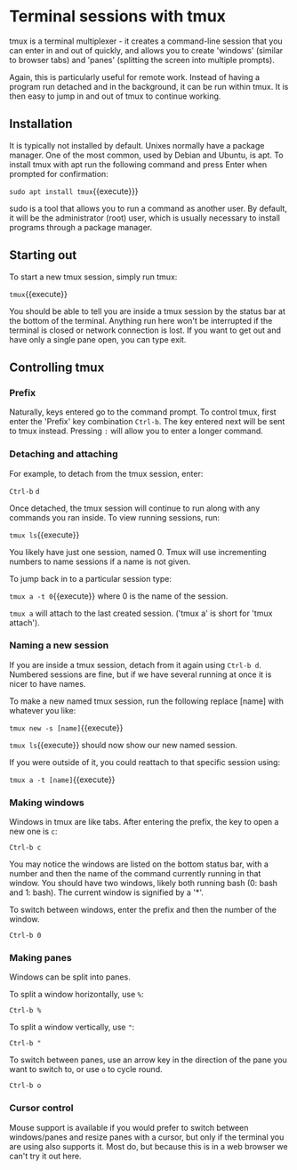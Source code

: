 # Terminal sessions with tmux

tmux is a terminal multiplexer - it creates a command-line session that you can enter in and out of quickly, and allows you to create 'windows' (similar to browser tabs) and 'panes' (splitting the screen into multiple prompts).

Again, this is particularly useful for remote work. Instead of having a program run detached and in the background, it can be run within tmux. It is then easy to jump in and out of tmux to continue working.

## Installation

It is typically not installed by default. Unixes normally have a package manager. One of the most common, used by Debian and Ubuntu, is apt. To install tmux with apt run the following command and press Enter when prompted for confirmation:

```sudo apt install tmux```{{execute}}}

sudo is a tool that allows you to run a command as another user. By default, it will be the administrator (root) user, which is usually necessary to install programs through a package manager.


## Starting out

To start a new tmux session, simply run tmux:

```tmux```{{execute}}

You should be able to tell you are inside a tmux session by the status bar at the bottom of the terminal. Anything run here won't be interrupted if the terminal is closed or network connection is lost. If you want to get out and have only a single pane open, you can type exit.

## Controlling tmux

### Prefix
Naturally, keys entered go to the command prompt. To control tmux, first enter the 'Prefix' key combination `Ctrl-b`. The key entered next will be sent to tmux instead. Pressing `:` will allow you to enter a longer command.

### Detaching and attaching

For example, to detach from the tmux session, enter:

`Ctrl-b`
`d`

Once detached, the tmux session will continue to run along with any commands you ran inside. To view running sessions, run:

```tmux ls```{{execute}}

You likely have just one session, named 0. Tmux will use incrementing numbers to name sessions if a name is not given.

To jump back in to a particular session type:

```tmux a -t 0```{{execute}} where 0 is the name of the session.

`tmux a` will attach to the last created session. ('tmux a' is short for 'tmux attach').

### Naming a new session
If you are inside a tmux session, detach from it again using ```Ctrl-b d```.
Numbered sessions are fine, but if we have several running at once it is nicer to have names.

To make a new named tmux session, run the following replace [name] with whatever you like:

```tmux new -s [name]```{{execute}}

```tmux ls```{{execute}} should now show our new named session.

If you were outside of it, you could reattach to that specific session using:

```tmux a -t [name]```{{execute}}


### Making windows

Windows in tmux are like tabs. After entering the prefix, the key to open a new one is ```c```:

```Ctrl-b c```

You may notice the windows are listed on the bottom status bar, with a number and then the name of the command currently running in that window. You should have two windows, likely both running bash (0: bash and 1: bash). The current window is signified by a '*'.

To switch between windows, enter the prefix and then the number of the window.

```Ctrl-b 0```

### Making panes

Windows can be split into panes.

To split a window horizontally, use ```%```:

```Ctrl-b %```

To split a window vertically, use ```"```:

```Ctrl-b "```

To switch between panes, use an arrow key in the direction of the pane you want to switch to, or use ```o``` to cycle round.

```Ctrl-b o```

### Cursor control

Mouse support is available if you would prefer to switch between windows/panes and resize panes with a cursor, but only if the terminal you are using also supports it. Most do, but because this is in a web browser we can't try it out here.

